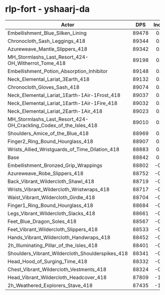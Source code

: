 # rlp-fort - yshaarj-da
| Actor | DPS | Increase |
|---|:---:|:---:|
|Embellishment_Blue_Silken_Lining|89478|0.72%|
|Chronocloth_Sash_Leggings_418|89344|0.57%|
|Azureweave_Mantle_Slippers_418|89342|0.56%|
|MH_Stormlashs_Last_Resort_424-OH_Witherrot_Tome_418|89198|0.40%|
|Embellishment_Potion_Absorption_Inhibitor|89148|0.34%|
|Neck_Elemental_Lariat_3Earth_418|89132|0.33%|
|Chronocloth_Gloves_Sash_418|89074|0.26%|
|Neck_Elemental_Lariat_1Earth-1Air-1Frost_418|89037|0.22%|
|Neck_Elemental_Lariat_1Earth-1Air-1Fire_418|89032|0.21%|
|Neck_Elemental_Lariat_2Earth-1Air_418|89023|0.20%|
|MH_Stormlashs_Last_Resort_424-OH_Crackling_Codex_of_the_Isles_418|89010|0.19%|
|Shoulders_Amice_of_the_Blue_418|88969|0.14%|
|Finger2_Ring_Bound_Hourglass_418|88907|0.07%|
|Wrists_Allied_Wristguards_of_Time_Dilation_418|88883|0.05%|
|Base|88842|0.00%|
|Embellishment_Bronzed_Grip_Wrappings|88802|-0.05%|
|Azureweave_Robe_Slippers_418|88752|-0.10%|
|Back_Vibrant_Wildercloth_Shawl_418|88719|-0.14%|
|Wrists_Vibrant_Wildercloth_Wristwraps_418|88717|-0.14%|
|Waist_Vibrant_Wildercloth_Girdle_418|88704|-0.16%|
|Finger1_Ring_Bound_Hourglass_418|88684|-0.18%|
|Legs_Vibrant_Wildercloth_Slacks_418|88661|-0.20%|
|Feet_Blue_Dragon_Soles_418|88567|-0.31%|
|Feet_Vibrant_Wildercloth_Slippers_418|88533|-0.35%|
|Hands_Vibrant_Wildercloth_Handwraps_418|88452|-0.44%|
|2h_Illuminating_Pillar_of_the_Isles_418|88401|-0.50%|
|Shoulders_Vibrant_Wildercloth_Shoulderspikes_418|88341|-0.56%|
|Head_Hood_of_Surging_Time_418|88332|-0.57%|
|Chest_Vibrant_Wildercloth_Vestments_418|88324|-0.58%|
|Head_Vibrant_Wildercloth_Headcover_418|87809|-1.16%|
|2h_Weathered_Explorers_Stave_418|87435|-1.58%|
